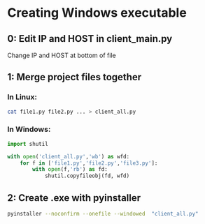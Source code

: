 # Creating Windows executable

## 0: Edit IP and HOST in client_main.py
Change IP and HOST at bottom of file

## 1: Merge project files together
### In Linux:

```bash
cat file1.py file2.py ... > client_all.py
```

### In Windows:

```python
import shutil

with open('client_all.py','wb') as wfd:
    for f in ['file1.py','file2.py','file3.py']:
        with open(f,'rb') as fd:
            shutil.copyfileobj(fd, wfd)
```

## 2: Create .exe with pyinstaller

```bash
pyinstaller --noconfirm --onefile --windowed  "client_all.py"
```
